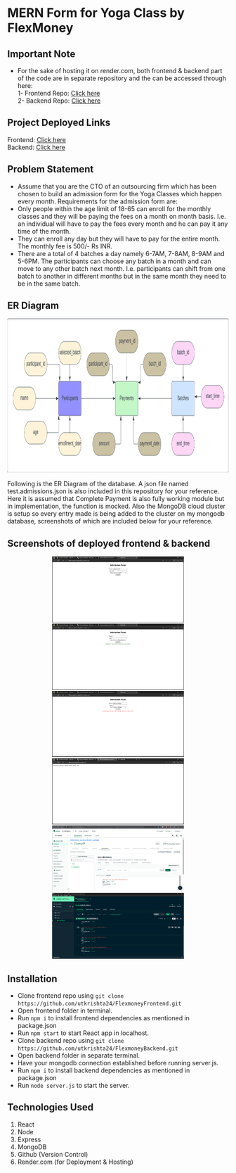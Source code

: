 # MERN Form for Yoga Class by FlexMoney
## Important Note
- For the sake of hosting it on render.com, both frontend & backend part of the code are in separate repository and the can be accessed through here:<br>
1- Frontend Repo: [Click here](https://github.com/utkrishta24/FlexmoneyFrontend.git)<br>
2- Backend  Repo: [Click here](https://github.com/utkrishta24/FlexmoneyBackend.git) 

## Project Deployed Links
Frontend: [Click here](https://flexmoneybackend.onrender.com/)<br>
Backend: [Click here](https://flexmoneyfrontend-ydz5.onrender.com/) 

## Problem Statement
- Assume that you are the CTO of an outsourcing firm which has been chosen to build an
admission form for the Yoga Classes which happen every month.
Requirements for the admission form are:<br>
- Only people within the age limit of 18-65 can enroll for the monthly classes and they will
be paying the fees on a month on month basis. I.e. an individual will have to pay the fees
every month and he can pay it any time of the month.<br>
- They can enroll any day but they will have to pay for the entire month. The monthly fee is
500/- Rs INR.<br>
- There are a total of 4 batches a day namely 6-7AM, 7-8AM, 8-9AM and 5-6PM. The
participants can choose any batch in a month and can move to any other batch next
month. I.e. participants can shift from one batch to another in different months but in the
same month they need to be in the same batch.

## ER Diagram
<p align="center">
  <img src="https://github.com/utkrishta24/FlexmoneyBackend/blob/main/screenshots/erdiag.png" height="350px" width="700px"/>
</p>
<p>Following is the ER Diagram of the database. A json file named test.admissions.json is also included in this repository for your reference. Here it is assumed that Complete Payment is also fully working module but in implementation, the function is mocked. Also the MongoDB cloud cluster is setup so every entry made is being added to the cluster on my mongodb database, screenshots of which are included below for your reference.</p>

## Screenshots of deployed frontend & backend
<p align="center">
  <img src="https://github.com/utkrishta24/FlexmoneyBackend/blob/main/screenshots/Filled1.png" height="150px" width="300px"/>
  <img src="https://github.com/utkrishta24/FlexmoneyBackend/blob/main/screenshots/Payment.png" height="150px" width="300px"/>
  <img src="https://github.com/utkrishta24/FlexmoneyBackend/blob/main/screenshots/error.png" height="150px" width="300px"/>
  <img src="https://github.com/utkrishta24/FlexmoneyBackend/blob/main/screenshots/Server.png" height="150px" width="300px"/>
  <img src="https://github.com/utkrishta24/FlexmoneyBackend/blob/main/screenshots/db1.png" height="150px" width="300px"/>
  <img src="https://github.com/utkrishta24/FlexmoneyBackend/blob/main/screenshots/db2.png" height="150px" width="300px"/>
</p>

## Installation
<ul>
  <li>Clone frontend repo using <code>git clone https://github.com/utkrishta24/FlexmoneyFrontend.git</code></li>
  <li>Open frontend folder in terminal.</li>
  <li>Run <code>npm i</code> to install frontend dependencies as mentioned in package.json</li>
  <li>Run <code>npm start</code> to start React app in localhost.
  <li>Clone backend repo using <code>git clone https://github.com/utkrishta24/FlexmoneyBackend.git</code></li>
  <li>Open backend folder in separate terminal.
  <li>Have your mongodb connection established before running server.js.
  <li>Run <code>npm i</code> to install backend dependencies as mentioned in package.json</li>
  <li>Run <code>node server.js</code> to start the server.
 </ul>

## Technologies Used
1) React 
2) Node
3) Express
4) MongoDB
5) Github (Version Control)
6) Render.com (for Deployment & Hosting)
